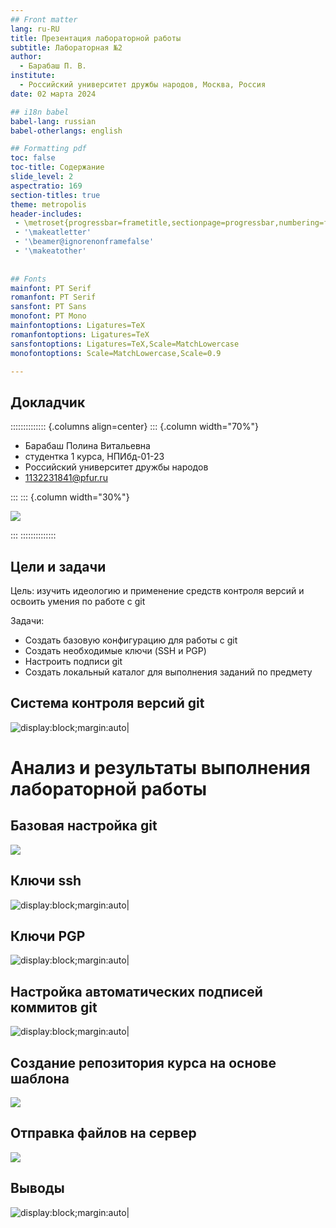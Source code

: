 ```yaml
---
## Front matter
lang: ru-RU
title: Презентация лабораторной работы
subtitle: Лабораторная №2
author:
  - Барабаш П. В.
institute:
  - Российский университет дружбы народов, Москва, Россия
date: 02 марта 2024

## i18n babel
babel-lang: russian
babel-otherlangs: english

## Formatting pdf
toc: false
toc-title: Содержание
slide_level: 2
aspectratio: 169
section-titles: true
theme: metropolis
header-includes:
 - \metroset{progressbar=frametitle,sectionpage=progressbar,numbering=fraction}
 - '\makeatletter'
 - '\beamer@ignorenonframefalse'
 - '\makeatother'
 
 
## Fonts
mainfont: PT Serif
romanfont: PT Serif
sansfont: PT Sans
monofont: PT Mono
mainfontoptions: Ligatures=TeX
romanfontoptions: Ligatures=TeX
sansfontoptions: Ligatures=TeX,Scale=MatchLowercase
monofontoptions: Scale=MatchLowercase,Scale=0.9

---
```


## Докладчик

:::::::::::::: {.columns align=center}
::: {.column width="70%"}

  * Барабаш Полина Витальевна
  * студентка 1 курса, НПИбд-01-23
  * Российский университет дружбы народов
  * [1132231841@pfur.ru](mailto:1132231841@pfur.ru)

:::
::: {.column width="30%"}

![](./image/я.png)

:::
::::::::::::::

## Цели и задачи

Цель: изучить идеологию и применение средств контроля версий и освоить умения по работе с git


Задачи:

- Создать базовую конфигурацию для работы с git
- Создать необходимые ключи (SSH и PGP)
- Настроить подписи git
- Создать локальный каталог для выполнения заданий по предмету

## Система контроля версий git

![display:block;margin:auto|](./image/устройствогит.png)


# Анализ и результаты выполнения лабораторной работы


## Базовая настройка git

![](./image/начало.png)


## Ключи ssh

![display:block;margin:auto|](./image/SSH.png)



## Ключи PGP

![display:block;margin:auto|](./image/pgp.png)


## Настройка автоматических подписей коммитов git

![display:block;margin:auto|](./image/подпись.png)

## Создание репозитория курса на основе шаблона

![](./image/шаблон.png)

## Отправка файлов на сервер

![](./image/отправка.png)

## Выводы

![display:block;margin:auto|](./image/вывод.png)


